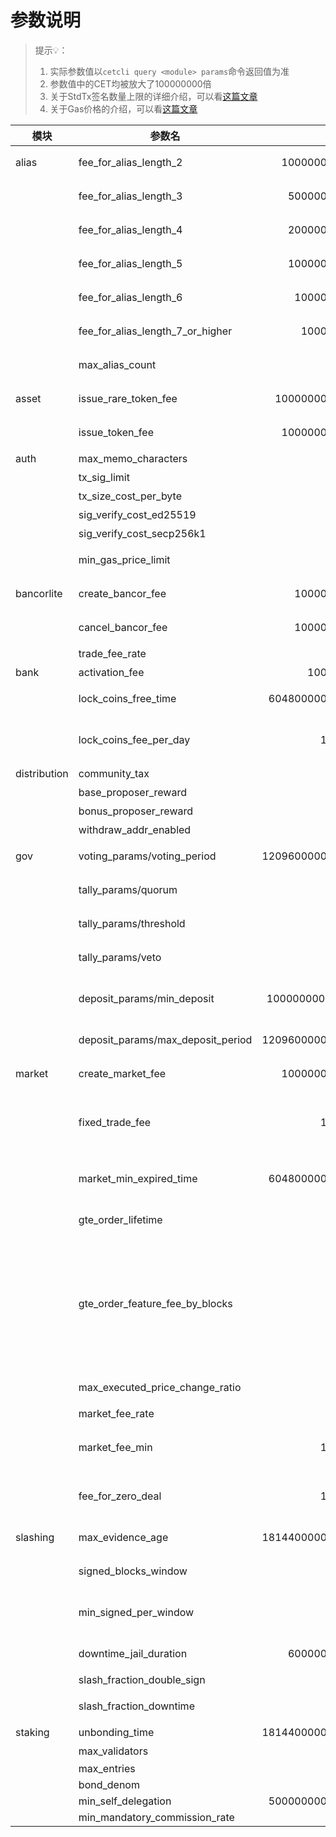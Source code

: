 # 参数说明

> 提示💡：
>
> 1. 实际参数值以`cetcli query <module> params`命令返回值为准
> 2. 参数值中的CET均被放大了100000000倍
> 3. 关于StdTx签名数量上限的详细介绍，可以看[这篇文章](https://forum.coinex.org/t/msg/189)
> 4. 关于Gas价格的介绍，可以看[这篇文章](https://forum.coinex.org/t/coinex-gas-cli/170)

| 模块         | 参数名                            |           当前值 | 说明                                                         |
| ------------ | --------------------------------- | ---------------: | ------------------------------------------------------------ |
| alias        | fee_for_alias_length_2            |    1000000000000 | 10000CET，设置长度为2字符的别名时所收取的功能费              |
|              | fee_for_alias_length_3            |     500000000000 | 5000CET，设置长度为3字符的别名时所收取的功能费               |
|              | fee_for_alias_length_4            |     200000000000 | 2000CET，设置长度为4字符的别名时所收取的功能费               |
|              | fee_for_alias_length_5            |     100000000000 | 1000CET，设置长度为5字符的别名时所收取的功能费               |
|              | fee_for_alias_length_6            |      10000000000 | 100CET，设置长度为6字符的别名时所收取的功能费                |
|              | fee_for_alias_length_7_or_higher  |       1000000000 | 10CET，设置长度为7+字符的别名时所收取的功能费                |
|              | max_alias_count                   |                5 | 一个账户所能拥有的别名数量的上限                             |
| asset        | issue_rare_token_fee              |   10000000000000 | 100000CET，发行长度为2的Token费用                            |
|              | issue_token_fee                   |    1000000000000 | 10000CET，发行长度大于2的Token费用                           |
| auth         | max_memo_characters               |              512 | Memo长度（字节数）上限                                       |
|              | tx_sig_limit                      |                7 | StdTx签名数量上限                                            |
|              | tx_size_cost_per_byte             |               20 | 交易每字节Gas消耗                                            |
|              | sig_verify_cost_ed25519           |            11800 | ED25519验签Gas消耗                                           |
|              | sig_verify_cost_secp256k1         |            20000 | Secp256k1验签Gas消耗                                         |
|              | min_gas_price_limit               |             20.0 | 0.0000002CET，Gas价格下限                                    |
| bancorlite   | create_bancor_fee                 |      10000000000 | 100CET，创建Bancor所收取的功能费                             |
|              | cancel_bancor_fee                 |      10000000000 | 100CET，取消Bancor所收取的功能费                             |
|              | trade_fee_rate                    |               10 | 0.1%，Bancor交易的费率                                       |
| bank         | activation_fee                    |        100000000 | 1CET，激活账户费用                                           |
|              | lock_coins_free_time              |  604800000000000 | 7天，锁定转账的免费时长（单位是纳秒）                        |
|              | lock_coins_fee_per_day            |          1000000 | 0.01CET，锁定时长超过免费期后，每多一天所需要支付的费用（按天数取整） |
| distribution | community_tax                     |             0.02 | 2%，社区税比例                                               |
|              | base_proposer_reward              |             0.01 | 1%，基本的proposer奖励                                       |
|              | bonus_proposer_reward             |             0.04 | 4%，附加的proposer奖励                                       |
|              | withdraw_addr_enabled             |             true | 提款地址是否允许重置                                         |
| gov          | voting_params/voting_period       | 1209600000000000 | 14天，投票期限（单位是纳秒）                                 |
|              | tally_params/quorum               |              0.4 | 40%，有效提案需要达到的投票比例                              |
|              | tally_params/threshold            |              0.5 | 50%，**赞成**票占非弃权票票数的比例超过该值提案才能**通过**  |
|              | tally_params/veto                 |            0.334 | 33.4%，**强烈否决**票占总票数的比例超过该值则提案被**否决**  |
|              | deposit_params/min_deposit        | 1000000000000cet | 10000CET，提案最小充值（超过这个值提案才会进入投票阶段）     |
|              | deposit_params/max_deposit_period | 1209600000000000 | 14天，完成充值最长期限（单位是纳秒）                         |
| market       | create_market_fee                 |    1000000000000 | 10000CET，创建交易对市场的费用                               |
|              | fixed_trade_fee                   |          1000000 | 0.1CET，当订单创建时，订单中的stock与cet的交易对无历史成交价时，收取的固定费率 |
|              | market_min_expired_time           |  604800000000000 | 7天，发起交易对下线请求时，最快的下线时间间隔（单位是纳秒）  |
|              | gte_order_lifetime                |           100000 | 订单在dex上存在的区块梯度，单位是区块                        |
|              | gte_order_feature_fee_by_blocks   |               10 | 0.0000001CET。对于GTE类型的订单： 当订单在dex上存储的时间为[0,GTEOrderLifetime]区块时，不收取功能费； GTE Order在超过`GTEOrderLifetime`个区块之后, 超出的每个区块收取 `GTEOrderFeatureFeeByBlocks` |
|              | max_executed_price_change_ratio   |               25 | 25%，计算执行价格时的参考比例                                |
|              | market_fee_rate                   |               10 | 0.1%，订单的费率                                             |
|              | market_fee_min                    |          1000000 | 0.01CET，每笔最低需满足的手续费(来控制订单交易token的最小数量) |
|              | fee_for_zero_deal                 |          1000000 | 0.01CET，订单从链上删除时，无任何成交情况下，收取的手续费    |
| slashing     | max_evidence_age                  | 1814400000000000 | 14天，双签证据的最长有效期（单位是纳秒）                     |
|              | signed_blocks_window              |            10000 | Validator投票区块统计滑动窗口                                |
|              | min_signed_per_window             |             0.05 | 5%，滑动窗口内最少投票区块数，小于这个参数Validator就会因可用性差被惩罚 |
|              | downtime_jail_duration            |     600000000000 | 10分钟，可用性差关监狱时间（单位是纳秒）                     |
|              | slash_fraction_double_sign        |             0.05 | 5%，双签资金罚没比例                                         |
|              | slash_fraction_downtime           |           0.0001 | 0.01%，可用性差资金罚没比例                                  |
| staking      | unbonding_time                    | 1814400000000000 | 21天                                                         |
|              | max_validators                    |               42 | 验证者节点数量上限                                           |
|              | max_entries                       |                7 |                                                              |
|              | bond_denom                        |              cet |                                                              |
|              | min_self_delegation               |  500000000000000 | 5000000CET                                                   |
|              | min_mandatory_commission_rate     |              0.1 |                                                              |

